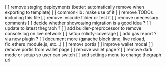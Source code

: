[ ] remove staging deployments (better: automatically remove when exporting to template)
[ ] common-lib : make use of it
[ ] remove TODOs including this file
[ ] remove .vscode folder or test it
[ ] remove unecessary comments
[ ] decide whether showcasing migration is a good idea ?
[ ] update to latest thegraoh ?
[ ] add buidler-preprocessor to remove console.log on live network
[ ] setup solidty-coverage
[ ] add gas report ? via new plugin ?
[ ] document more (ganache block time, live reload, fix_ethers_module.js, etc...)
[ ] remove portis
[ ] improve wallet modal
[ ] remove portis from wallet page
[ ] remove wallet page ?
[ ] remove dark mode or setup so user can switch
[ ] add settings menu to change thegraph url

